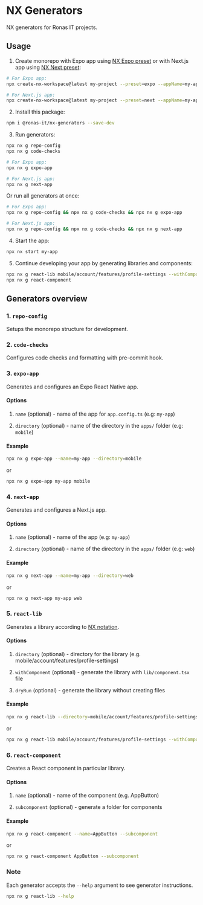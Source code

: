 # NX Generators

NX generators for Ronas IT projects.

## Usage

1. Create monorepo with Expo app using [NX Expo preset](https://nx.dev/nx-api/expo) or with Next.js app using [NX Next preset](https://nx.dev/nx-api/next):

```sh
# For Expo app:
npx create-nx-workspace@latest my-project --preset=expo --appName=my-app --e2eTestRunner=none --ci=skip

# For Next.js app:
npx create-nx-workspace@latest my-project --preset=next --appName=my-app --e2eTestRunner=none --ci=skip
```

2. Install this package:

```sh
npm i @ronas-it/nx-generators --save-dev
```

3. Run generators:

```sh
npx nx g repo-config
npx nx g code-checks

# For Expo app:
npx nx g expo-app

# For Next.js app:
npx nx g next-app
```

Or run all generators at once:

```sh
# For Expo app:
npx nx g repo-config && npx nx g code-checks && npx nx g expo-app

# For Next.js app:
npx nx g repo-config && npx nx g code-checks && npx nx g next-app
```

4. Start the app:

```sh
npx nx start my-app
```

5. Continue developing your app by generating libraries and components:

```sh
npx nx g react-lib mobile/account/features/profile-settings --withComponent
npx nx g react-component
```

## Generators overview

### 1. `repo-config`

Setups the monorepo structure for development.

### 2. `code-checks`

Configures code checks and formatting with pre-commit hook.

### 3. `expo-app`

Generates and configures an Expo React Native app.

#### Options

1. `name` (optional) - name of the app for `app.config.ts` (e.g: `my-app`)

2. `directory` (optional) - name of the directory in the `apps/` folder (e.g: `mobile`)

#### Example

```sh
npx nx g expo-app --name=my-app --directory=mobile
```
or
```sh
npx nx g expo-app my-app mobile
```

### 4. `next-app`

Generates and configures a Next.js app.

#### Options

1. `name` (optional) - name of the app (e.g: `my-app`)

2. `directory` (optional) - name of the directory in the `apps/` folder (e.g: `web`)

#### Example

```sh
npx nx g next-app --name=my-app --directory=web
```
or
```sh
npx nx g next-app my-app web
```

### 5. `react-lib`

Generates a library according to [NX notation](https://nx.dev/concepts/more-concepts/applications-and-libraries).

#### Options

1. `directory` (optional) - directory for the library (e.g. mobile/account/features/profile-settings)

2. `withComponent` (optional) - generate the library with `lib/component.tsx` file

3. `dryRun` (optional) - generate the library without creating files

#### Example

```sh
npx nx g react-lib --directory=mobile/account/features/profile-settings --withComponent --dryRun
```
or
```sh
npx nx g react-lib mobile/account/features/profile-settings --withComponent --dryRun
```

### 6. `react-component`

Creates a React component in particular library.

#### Options

1. `name` (optional) - name of the component (e.g. AppButton)

2. `subcomponent` (optional) - generate a folder for components

#### Example

```sh
npx nx g react-component --name=AppButton --subcomponent
```
or
```sh
npx nx g react-component AppButton --subcomponent
```

### Note

Each generator accepts the `--help` argument to see generator instructions.

```sh
npx nx g react-lib --help
```
